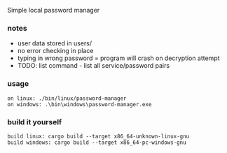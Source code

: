 Simple local password manager

### notes
- user data stored in users/
- no error checking in place
- typing in wrong password = program will crash on decryption attempt
- TODO: list command - list all service/password pairs

### usage
```
on linux: ./bin/linux/password-manager
on windows: .\bin\windows\password-manager.exe
```

### build it yourself
```
build linux: cargo build --target x86_64-unknown-linux-gnu
build windows: cargo build --target x86_64-pc-windows-gnu
```
